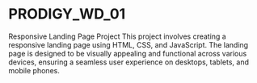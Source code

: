 # PRODIGY_WD_01

Responsive Landing Page Project
This project involves creating a responsive landing page using HTML, CSS, and JavaScript. The landing page is designed to be visually appealing and functional across various devices, ensuring a seamless user experience on desktops, tablets, and mobile phones. 
